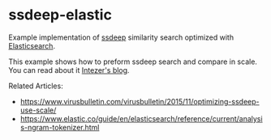 # ssdeep-elastic
Example implementation of [ssdeep](http://www.forensicswiki.org/wiki/Ssdeep) similarity search optimized with [Elasticsearch](https://www.elastic.co/products/elasticsearch).

This example shows how to preform ssdeep search and compare in scale.  
You can read about it [Intezer's blog](http://intezer.com/blog/).

Related Articles:
- https://www.virusbulletin.com/virusbulletin/2015/11/optimizing-ssdeep-use-scale/
- https://www.elastic.co/guide/en/elasticsearch/reference/current/analysis-ngram-tokenizer.html

